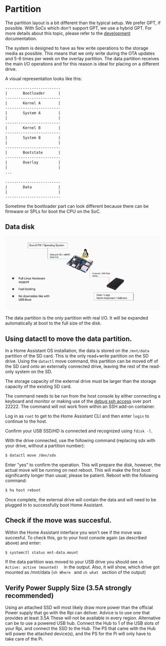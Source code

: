 # Partition

The partition layout is a bit different than the typical setup. We prefer GPT, if possible. With SoCs which don't support GPT, we use a hybrid GPT. For more details about this topic, please refer to the [development](development.md) documentation.

The system is designed to have as few write operations to the storage media as possible. This means that we only write during the OTA updates and 5-6 times per week on the overlay partition. The data partition receives the main I/O operations and for this reason is ideal for placing on a different drive.

A visual representation looks like this:

```text
-------------------------
|       Bootloader      |
-------------------------
|       Kernel A        |
-------------------------
|       System A        |
|                       |
-------------------------
|       Kernel B        |
-------------------------
|       System B        |
|                       |
-------------------------
|       Bootstate       |
-------------------------
|       Overlay         |
|                       |
...

-------------------------
|       Data            |
|                       |
-------------------------
```

Sometime the bootloader part can look different because there can be firmware or SPLs for boot the CPU on the SoC.

## Data disk

![Data-Disk preview](./usb-disk.png)

The data partition is the only partition with real I/O. It will be expanded automatically at boot to the full size of the disk.


## Using datactl to move the data partition.

In a Home Assistant OS installation, the data is stored on the `/mnt/data` partition of the SD card. This is the only read+write partition on the SD drive. Using the `datactl` move command, this partition can be moved off of the SD card onto an externally connected drive, leaving the rest of the read-only system on the SD.

The storage capacity of the external drive must be larger than the storage capacity of the existing SD card.

The command needs to be run from the host console by either connecting a keyboard and monitor or making use of the [debug ssh access](https://developers.home-assistant.io/docs/operating-system/debugging/) over port 22222. The command will not work from within an SSH add-on container.

Log in as `root` to get to the Home Assistant CLI and then enter `login` to continue to the host.

Confirm your USB SSD/HD is connected and recognized using `fdisk -l`.

With the drive connected, use the following command (replacing sdx with your drive, without a partition number):

```sh
$ datactl move /dev/sdx
```

Enter "yes" to confirm the operation. This will prepare the disk, however, the
actual move will be running on next reboot. This will make the first boot significantly longer than usual; please be patient. Reboot with the following command:
```sh
$ ha host reboot
```

Once complete, the external drive
will contain the data and will need to be plugged in to successfully boot Home
Assistant.

## Check if the move was succesful.
Within the Home Assistant interface you won't see if the move was succesful. To check this, go to your host console again (as described above) and enter:
```sh
$ systemctl status mnt-data.mount
```
If the data partition was moved to your USB drive you should see ```sh Active: active (mounted)  ``` in the output. Also, it will show, which drive got mounted as /mnt/data (```sh Where ``` and ```sh what ``` section of the output)


## Verify Power Supply Size (3.5A strongly recommended)
Using an attached SSD will most likely draw more power than the official Power supply that go with the Rpi can deliver. Advice is to use one that provides at least 3.5A These will not be available in every region. Alternative can be to use a powered USB hub. Connect the Hub to 1 of the USB slots of your Rpi, and connect the SSD to the Hub. The PS that came with the Hub will power the attached device(s), and the PS for the Pi will only have to take care of the Pi.
